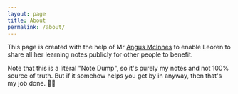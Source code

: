 ```yaml
---
layout: page
title: About
permalink: /about/
---
```


This page is created with the help of Mr 
[Angus McInnes](https://www.linkedin.com/in/angus-mcinnes-3185b574/)
to enable Leoren to share all her learning notes publicly for other people to benefit.

Note that this is a literal "Note Dump", so it's purely my notes and not 100% source of truth. But if it somehow helps you get by in anyway, then that's my job done. 💁🏻

